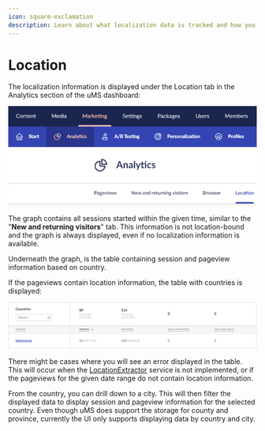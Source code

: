 ```yaml
---
icon: square-exclamation
description: Learn about what localization data is tracked and how you can view it.
---
```


# Location

The localization information is displayed under the Location tab in the Analytics section of the uMS dashboard:

![Find the Location tab, located in the Analytics dashboard in the Engage section.](../../.gitbook/assets/engage-analytics-location.png)

The graph contains all sessions started within the given time, similar to the "**New and returning visitors**" tab. This information is not location-bound and the graph is always displayed, even if no localization information is available.

Underneath the graph, is the table containing session and pageview information based on country.

If the pageviews contain location information, the table with countries is displayed:

![Location table with data](../../.gitbook/assets/engage-analytics-location-countries.png)

There might be cases where you will see an error displayed in the table. This will occur when the [LocationExtractor](../../../../analytics/extending-analytics/implement-an-ip-to-location-provider/) service is not implemented, or if the pageviews for the given date range do not contain location information.

From the country, you can drill down to a city. This will then filter the displayed data to display session and pageview information for the selected country. Even though uMS does support the storage for county and province, currently the UI only supports displaying data by country and city.
